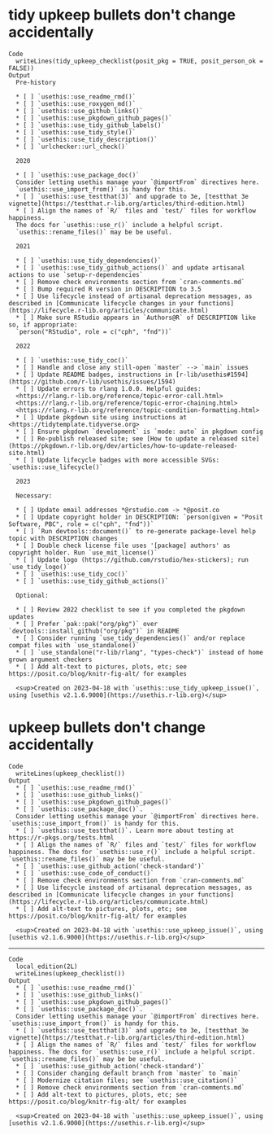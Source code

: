 # tidy upkeep bullets don't change accidentally

    Code
      writeLines(tidy_upkeep_checklist(posit_pkg = TRUE, posit_person_ok = FALSE))
    Output
      Pre-history
      
      * [ ] `usethis::use_readme_rmd()`
      * [ ] `usethis::use_roxygen_md()`
      * [ ] `usethis::use_github_links()`
      * [ ] `usethis::use_pkgdown_github_pages()`
      * [ ] `usethis::use_tidy_github_labels()`
      * [ ] `usethis::use_tidy_style()`
      * [ ] `usethis::use_tidy_description()`
      * [ ] `urlchecker::url_check()`
      
      2020
      
      * [ ] `usethis::use_package_doc()`
      Consider letting usethis manage your `@importFrom` directives here.
      `usethis::use_import_from()` is handy for this.
      * [ ] `usethis::use_testthat(3)` and upgrade to 3e, [testthat 3e vignette](https://testthat.r-lib.org/articles/third-edition.html)
      * [ ] Align the names of `R/` files and `test/` files for workflow happiness.
      The docs for `usethis::use_r()` include a helpful script.
      `usethis::rename_files()` may be be useful.
      
      2021
      
      * [ ] `usethis::use_tidy_dependencies()`
      * [ ] `usethis::use_tidy_github_actions()` and update artisanal actions to use `setup-r-dependencies`
      * [ ] Remove check environments section from `cran-comments.md`
      * [ ] Bump required R version in DESCRIPTION to 3.5
      * [ ] Use lifecycle instead of artisanal deprecation messages, as described in [Communicate lifecycle changes in your functions](https://lifecycle.r-lib.org/articles/communicate.html)
      * [ ] Make sure RStudio appears in `Authors@R` of DESCRIPTION like so, if appropriate:
      `person("RStudio", role = c("cph", "fnd"))`
      
      2022
      
      * [ ] `usethis::use_tidy_coc()`
      * [ ] Handle and close any still-open `master` --> `main` issues
      * [ ] Update README badges, instructions in [r-lib/usethis#1594](https://github.com/r-lib/usethis/issues/1594)
      * [ ] Update errors to rlang 1.0.0. Helpful guides:
      <https://rlang.r-lib.org/reference/topic-error-call.html>
      <https://rlang.r-lib.org/reference/topic-error-chaining.html>
      <https://rlang.r-lib.org/reference/topic-condition-formatting.html>
      * [ ] Update pkgdown site using instructions at <https://tidytemplate.tidyverse.org>
      * [ ] Ensure pkgdown `development` is `mode: auto` in pkgdown config
      * [ ] Re-publish released site; see [How to update a released site](https://pkgdown.r-lib.org/dev/articles/how-to-update-released-site.html)
      * [ ] Update lifecycle badges with more accessible SVGs: `usethis::use_lifecycle()`
      
      2023
      
      Necessary:
      
      * [ ] Update email addresses *@rstudio.com -> *@posit.co
      * [ ] Update copyright holder in DESCRIPTION: `person(given = "Posit Software, PBC", role = c("cph", "fnd"))`
      * [ ] `Run devtools::document()` to re-generate package-level help topic with DESCRIPTION changes
      * [ ] Double check license file uses '[package] authors' as copyright holder. Run `use_mit_license()`
      * [ ] Update logo (https://github.com/rstudio/hex-stickers); run `use_tidy_logo()`
      * [ ] `usethis::use_tidy_coc()`
      * [ ] `usethis::use_tidy_github_actions()`
      
      Optional:
      
      * [ ] Review 2022 checklist to see if you completed the pkgdown updates
      * [ ] Prefer `pak::pak("org/pkg")` over `devtools::install_github("org/pkg")` in README
      * [ ] Consider running `use_tidy_dependencies()` and/or replace compat files with `use_standalone()`
      * [ ] `use_standalone("r-lib/rlang", "types-check")` instead of home grown argument checkers
      * [ ] Add alt-text to pictures, plots, etc; see https://posit.co/blog/knitr-fig-alt/ for examples
      
      <sup>Created on 2023-04-18 with `usethis::use_tidy_upkeep_issue()`, using [usethis v2.1.6.9000](https://usethis.r-lib.org)</sup>

# upkeep bullets don't change accidentally

    Code
      writeLines(upkeep_checklist())
    Output
      * [ ] `usethis::use_readme_rmd()`
      * [ ] `usethis::use_github_links()`
      * [ ] `usethis::use_pkgdown_github_pages()`
      * [ ] `usethis::use_package_doc()`.
      Consider letting usethis manage your `@importFrom` directives here. `usethis::use_import_from()` is handy for this.
      * [ ] `usethis::use_testthat()`. Learn more about testing at https://r-pkgs.org/tests.html
      * [ ] Align the names of `R/` files and `test/` files for workflow happiness. The docs for `usethis::use_r()` include a helpful script. `usethis::rename_files()` may be be useful.
      * [ ] `usethis::use_github_action('check-standard')`
      * [ ] `usethis::use_code_of_conduct()`
      * [ ] Remove check environments section from `cran-comments.md`
      * [ ] Use lifecycle instead of artisanal deprecation messages, as described in [Communicate lifecycle changes in your functions](https://lifecycle.r-lib.org/articles/communicate.html)
      * [ ] Add alt-text to pictures, plots, etc; see https://posit.co/blog/knitr-fig-alt/ for examples
      
      <sup>Created on 2023-04-18 with `usethis::use_upkeep_issue()`, using [usethis v2.1.6.9000](https://usethis.r-lib.org)</sup>

---

    Code
      local_edition(2L)
      writeLines(upkeep_checklist())
    Output
      * [ ] `usethis::use_readme_rmd()`
      * [ ] `usethis::use_github_links()`
      * [ ] `usethis::use_pkgdown_github_pages()`
      * [ ] `usethis::use_package_doc()`.
      Consider letting usethis manage your `@importFrom` directives here. `usethis::use_import_from()` is handy for this.
      * [ ] `usethis::use_testthat(3)` and upgrade to 3e, [testthat 3e vignette](https://testthat.r-lib.org/articles/third-edition.html)
      * [ ] Align the names of `R/` files and `test/` files for workflow happiness. The docs for `usethis::use_r()` include a helpful script. `usethis::rename_files()` may be be useful.
      * [ ] `usethis::use_github_action('check-standard')`
      * [ ] Consider changing default branch from `master` to `main`
      * [ ] Modernize citation files; see `usethis::use_citation()`
      * [ ] Remove check environments section from `cran-comments.md`
      * [ ] Add alt-text to pictures, plots, etc; see https://posit.co/blog/knitr-fig-alt/ for examples
      
      <sup>Created on 2023-04-18 with `usethis::use_upkeep_issue()`, using [usethis v2.1.6.9000](https://usethis.r-lib.org)</sup>

